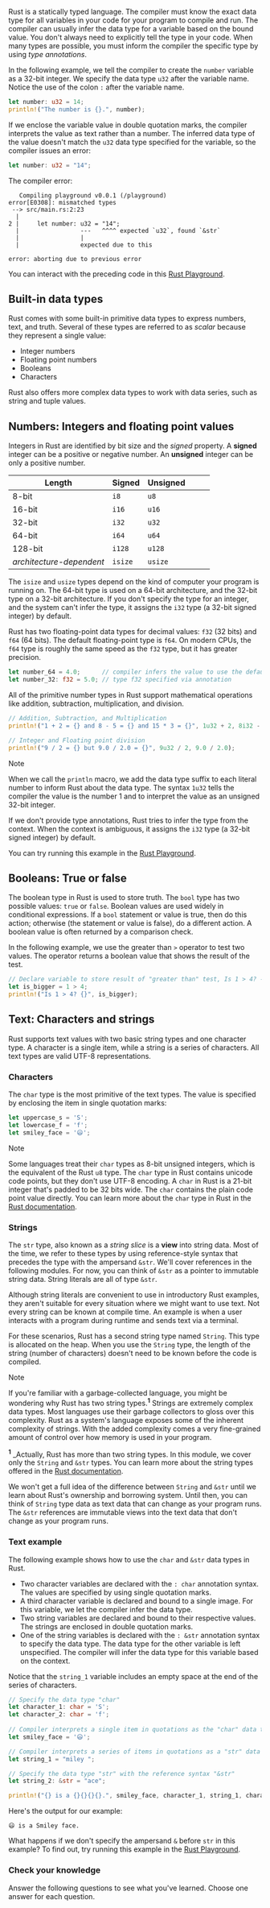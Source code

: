 Rust is a statically typed language. The compiler must know the exact data type for all variables in your code for your program to compile and run. The compiler can usually infer the data type for a variable based on the bound value. You don't always need to explicitly tell the type in your code. When many types are possible, you must inform the compiler the specific type by using *type annotations*.

In the following example, we tell the compiler to create the `number` variable as a 32-bit integer. We specify the data type `u32` after the variable name. Notice the use of the colon `:` after the variable name.

```rust
let number: u32 = 14;
println!("The number is {}.", number);
```

If we enclose the variable value in double quotation marks, the compiler interprets the value as text rather than a number. The inferred data type of the value doesn't match the `u32` data type specified for the variable, so the compiler issues an error:

```rust
let number: u32 = "14";
```

The  compiler error:

```output
   Compiling playground v0.0.1 (/playground)
error[E0308]: mismatched types
 --> src/main.rs:2:23
  |
2 |     let number: u32 = "14";
  |                 ---   ^^^^ expected `u32`, found `&str`
  |                 |
  |                 expected due to this

error: aborting due to previous error
```

You can interact with the preceding code in this [Rust Playground][RustPlay-compile].

## Built-in data types

Rust comes with some built-in primitive data types to express numbers, text, and truth. Several of these types are referred to as *scalar* because they represent a single value:

- Integer numbers
- Floating point numbers
- Booleans
- Characters

Rust also offers more complex data types to work with data series, such as string and tuple values.

## Numbers: Integers and floating point values

Integers in Rust are identified by bit size and the *signed* property. A **signed** integer can be a positive or negative number. An **unsigned** integer can be only a positive number.

| Length  | Signed  | Unsigned |&nbsp;|&nbsp;|
|---------|---------|----------|------|------|
| 8-bit   | `i8`    | `u8`     |&nbsp;|&nbsp;|
| 16-bit  | `i16`   | `u16`    |&nbsp;|&nbsp;|
| 32-bit  | `i32`   | `u32`    |&nbsp;|&nbsp;|
| 64-bit  | `i64`   | `u64`    |&nbsp;|&nbsp;|
| 128-bit | `i128`  | `u128`   |&nbsp;|&nbsp;|
| *architecture-dependent*     | `isize` | `usize`  |&nbsp;|&nbsp;|

The `isize` and `usize` types depend on the kind of computer your program is running on. The 64-bit type is used on a 64-bit architecture, and the 32-bit type on a 32-bit architecture. If you don't specify the type for an integer, and the system can't infer the type, it assigns the `i32` type (a 32-bit signed integer) by default.

Rust has two floating-point data types for decimal values: `f32` (32 bits) and `f64` (64 bits). The default floating-point type is `f64`. On modern CPUs, the `f64` type is roughly the same speed as the `f32` type, but it has greater precision.

```rust
let number_64 = 4.0;      // compiler infers the value to use the default type f64
let number_32: f32 = 5.0; // type f32 specified via annotation
```

All of the primitive number types in Rust support mathematical operations like addition, subtraction, multiplication, and division.

```rust
// Addition, Subtraction, and Multiplication
println!("1 + 2 = {} and 8 - 5 = {} and 15 * 3 = {}", 1u32 + 2, 8i32 - 5, 15 * 3);

// Integer and Floating point division
println!("9 / 2 = {} but 9.0 / 2.0 = {}", 9u32 / 2, 9.0 / 2.0);
```

> [!NOTE]
> When we call the `println` macro, we add the data type suffix to each literal number to inform Rust about the data type. The syntax `1u32` tells the compiler the value is the number 1 and to interpret the value as an unsigned 32-bit integer.
>
> If we don't provide type annotations, Rust tries to infer the type from the context. When the context is ambiguous, it assigns the `i32` type (a 32-bit signed integer) by default.

You can try running this example in the [Rust Playground][RustPlay-numbers].

## Booleans: True or false

The boolean type in Rust is used to store truth. The `bool` type has two possible values: `true` or `false`. Boolean values are used widely in conditional expressions. If a `bool` statement or value is true, then do this action; otherwise (the statement or value is false), do a different action. A boolean value is often returned by a comparison check.

In the following example, we use the greater than `>` operator to test two values. The operator returns a boolean value that shows the result of the test.

```rust
// Declare variable to store result of "greater than" test, Is 1 > 4? -- false
let is_bigger = 1 > 4;
println!("Is 1 > 4? {}", is_bigger);  
```

## Text: Characters and strings

Rust supports text values with two basic string types and one character type. A character is a single item, while a string is a series of characters. All text types are valid UTF-8 representations.

### Characters

The `char` type is the most primitive of the text types. The value is specified by enclosing the item in single quotation marks:

```rust
let uppercase_s = 'S';
let lowercase_f = 'f';
let smiley_face = '😃';
```

> [!NOTE]
> Some languages treat their `char` types as 8-bit unsigned integers, which is the equivalent of the Rust `u8` type. The `char` type in Rust contains unicode code points, but they don't use UTF-8 encoding. A `char` in Rust is a 21-bit integer that's padded to be 32 bits wide. The `char` contains the plain code point value directly. You can learn more about the `char` type in Rust in the [Rust documentation](https://doc.rust-lang.org/std/primitive.char.html).

### Strings

The `str` type, also known as a *string slice* is a **view** into string data. Most of the time, we refer to these types by using reference-style syntax that precedes the type with the ampersand `&str`. We'll cover references in the following modules. For now, you can think of `&str` as a pointer to immutable string data. String literals are all of type `&str`.

Although string literals are convenient to use in introductory Rust examples, they aren't suitable for every situation where we might want to use text. Not every string can be known at compile time. An example is when a user interacts with a program during runtime and sends text via a terminal.

For these scenarios, Rust has a second string type named `String`. This type is allocated on the heap. When you use the `String` type, the length of the string (number of characters) doesn't need to be known before the code is compiled.

> [!NOTE]
> If you're familiar with a garbage-collected language, you might be wondering why Rust has two string types.<sup>**1**</sup> Strings are extremely complex data types. Most languages use their garbage collectors to gloss over this complexity. Rust as a system's language exposes some of the inherent complexity of strings. With the added complexity comes a very fine-grained amount of control over how memory is used in your program.
>
> <sup>**1**</sup> _Actually, Rust has more than two string types. In this module, we cover only the `String` and `&str` types. You can learn more about the string types offered in the [Rust documentation][Rust-string].

We won't get a full idea of the difference between `String` and `&str` until we learn about Rust's ownership and borrowing system. Until then, you can think of `String` type data as text data that can change as your program runs. The `&str` references are immutable views into the text data that don't change as your program runs.

### Text example

The following example shows how to use the `char` and `&str` data types in Rust.

- Two character variables are declared with the `: char` annotation syntax. The values are specified by using single quotation marks.
- A third character variable is declared and bound to a single image. For this variable, we let the compiler infer the data type.
- Two string variables are declared and bound to their respective values. The strings are enclosed in double quotation marks.
- One of the string variables is declared with the `: &str` annotation syntax to specify the data type. The data type for the other variable is left unspecified. The compiler will infer the data type for this variable based on the context.

Notice that the `string_1` variable includes an empty space at the end of the series of characters.

```rust
// Specify the data type "char"
let character_1: char = 'S';
let character_2: char = 'f';
   
// Compiler interprets a single item in quotations as the "char" data type
let smiley_face = '😃';

// Compiler interprets a series of items in quotations as a "str" data type and creates a "&str" reference
let string_1 = "miley ";

// Specify the data type "str" with the reference syntax "&str"
let string_2: &str = "ace";

println!("{} is a {}{}{}{}.", smiley_face, character_1, string_1, character_2, string_2);
```

Here's the output for our example:

``` output
😃 is a Smiley face.
```

What happens if we don't specify the ampersand `&` before `str` in this example? To find out, try running this example in the [Rust Playground][RustPlay-text].


### Check your knowledge

Answer the following questions to see what you've learned. Choose one answer for each question.

<!-- Links -->

[Rust-string]: https://doc.rust-lang.org/book/ch08-02-strings.html?azure-portal=true
[RustPlay-compile]: https://play.rust-lang.org/?version=stable&mode=debug&edition=2018&gist=d1635823974d9456858611266a32ffa6?azure-portal=true
[RustPlay-numbers]: https://play.rust-lang.org/?version=stable&mode=debug&edition=2018&gist=d683842bd8cedd949ed3c56b27f6f0eb?azure-portal=true
[RustPlay-text]: https://play.rust-lang.org/?version=stable&mode=debug&edition=2018&gist=dafd8dfd9159b2c6db51fdf02d5cb096?azure-portal=true

